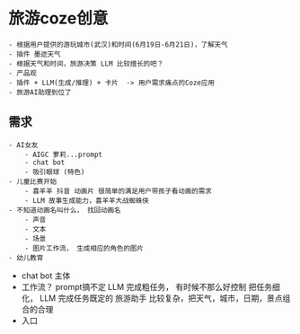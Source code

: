 # 旅游coze创意
    - 根据用户提供的游玩城市(武汉)和时间(6月19日-6月21日)，了解天气
    - 插件 墨迹天气
    - 根据天气和时间，旅游决策 LLM 比较擅长的吧？
    - 产品观 
    - 插件 + LLM(生成/推理) + 卡片  -> 用户需求痛点的Coze应用
    - 旅游AI助理到位了

## 需求
    - AI女友
        - AIGC 萝莉...prompt 
        - chat bot
        - 吸引眼球 (特色)
    - 儿童比赛开始
        - 喜羊羊 抖音 动画片 很简单的满足用户带孩子看动画的需求
        - LLM 故事生成能力，喜羊羊大战蜘蛛侠
    - 不知道动画名叫什么， 找回动画名
        - 声音
        - 文本
        - 场景
        - 图片工作流， 生成相应的角色的图片
    - 幼儿教育

- chat bot 主体
- 工作流？
    prompt搞不定 LLM 完成粗任务， 有时候不那么好控制
    把任务细化， LLM 完成任务既定的
    旅游助手 比较复杂，把天气，城市，日期，景点组合的合理
- 入口 

